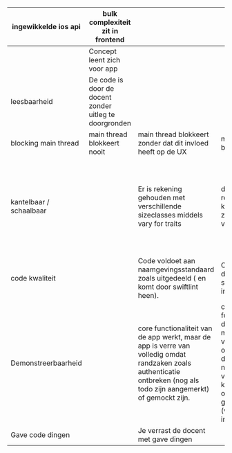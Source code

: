 | ingewikkelde ios api    | bulk complexiteit zit in frontend                      |                                                                                                                                                                        |                                                                                                                                                                                                             | bulkcomplexiteit zit in backend                                                                                                               |
|-------------------------|--------------------------------------------------------|------------------------------------------------------------------------------------------------------------------------------------------------------------------------|-------------------------------------------------------------------------------------------------------------------------------------------------------------------------------------------------------------|-----------------------------------------------------------------------------------------------------------------------------------------------|
|                         | Concept leent zich voor app                            |                                                                                                                                                                        |                                                                                                                                                                                                             | Concept had beter website kunen zijn                                                                                                          |
| leesbaarheid            | De code is door de docent zonder uitleg te doorgronden |                                                                                                                                                                        |                                                                                                                                                                                                             | Code is zonder uitleg niet  door de docent te doorgronden                                                                                     |
| blocking main thread    | main thread blokkeert nooit                            | main thread blokkeert zonder dat dit invloed heeft op de UX                                                                                                            | main thread blokkeert storend                                                                                                                                                                               |                                                                                                                                               |
| kantelbaar / schaalbaar |                                                        | Er is rekening gehouden met verschillende sizeclasses middels vary for traits                                                                                          | de app houdt rekening met kantelen, maar zonder gebruik van vary for traits                                                                                                                                 | Bij het kantelen van het scherm wordt geen rekening gehouden met hoe de content wordt weergegeven. Of kantelen is zonder goede reden uitgezet |
| code kwaliteit          |                                                        | Code voldoet aan naamgevingsstandaard zoals uitgedeeld ( en komt door swiftlint heen).                                                                                 | Code is komt door swiftlint in standaard instellingen heen                                                                                                                                                  | code komt niet door swiftlint heen.                                                                                                           |
| Demonstreerbaarheid     |                                                        | core functionaliteit van de app werkt, maar de app is verre van volledig omdat randzaken zoals authenticatie ontbreken (nog als todo zijn aangemerkt) of gemockt zijn. | core functionaliteit van de app werkt, maar de app is verre van volledig omdat schermen die niet strikt noodzakelijk zijn voor de kernfunctionaliteit ontbreken of gemockt zijn (voorbeeld: inlogschermen)  | app bevat weinig of geen kern functionaliteit                                                                                                 |
| Gave code dingen        |                                                        | Je verrast de docent met gave dingen                                                                                                                                   |                                                                                                                                                                                                             |                                                                                                                                               |
